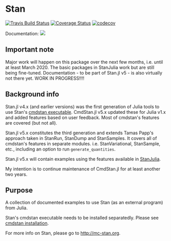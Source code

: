 # Stan

[![Travis Build Status](https://travis-ci.org/StanJulia/Stan.jl.svg?branch=master)](https://travis-ci.org/StanJulia/Stan.jl)
[![Coverage Status](https://coveralls.io/repos/StanJulia/Stan.jl/badge.svg?branch=master&service=github)](https://coveralls.io/github/StanJulia/Stan.jl?branch=master)
[![codecov](https://codecov.io/gh/StanJulia/Stan.jl/branch/master/graph/badge.svg)](https://codecov.io/gh/StanJulia/Stan.jl?branch=master)

Documentation:
[![](https://img.shields.io/badge/docs-latest-blue.svg)](https://StanJulia.github.io/Stan.jl/latest)


## Important note

Major work will happen on this package over the next few months, i.e. until at least March 2020. The basic packages in StanJulia work but are still being fine-tuned. Documentation - to be part of Stan.jl v5 - is also virtually not there yet. WORK IN PROGRESS!!!!

## Background info

Stan.jl v4.x (and earlier versions) was the first generation of Julia tools to use Stan's [cmdstan executable](https://mc-stan.org/users/interfaces/cmdstan.html). CmdStan.jl v5.x updated these for Julia v1.x and added features based on user feedback. Most of cmdstan's features are covered (but not all).

Stan.jl v5.x constitutes the third generation and extends Tamas Papp's approach taken in StanRun, StanDump and StanSamples. It covers all of cmdstan's features in separate modules. i.e. StanVariational, StanSample, etc., including an option to run `generate_quantities`.

Stan.jl v5.x will contain examples using the features available in [StanJulia](https://github.com/StanJulia). 

My intention is to continue maintenance of CmdStan.jl for at least another two years. 

## Purpose

A collection of documented examples to use Stan (as an external program) from Julia. 

Stan's cmdstan executable needs to be installed separatedly. Please see [cmdstan installation](https://stanjulia.github.io/Stan.jl/latest/INSTALLATION/). 

For more info on Stan, please go to <http://mc-stan.org>.
